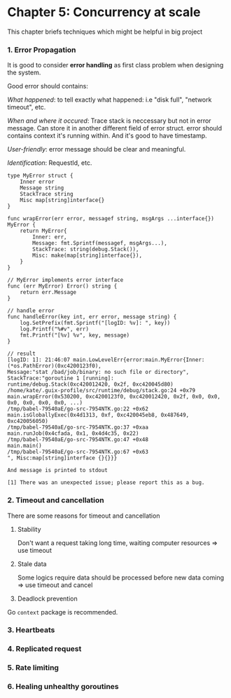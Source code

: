 # Chapter 5: Concurrency at scale 
This chapter briefs techniques which might be helpful in big project 

### 1. Error Propagation
It is good to consider **error handling** as first class problem when designing the system.

Good error should contains:

*What happened*: to tell exactly what happened: i.e "disk full", "network timeout", etc.
	
*When and where it occured*: Trace stack is neccessary but not in error message. Can store it in another different field of error struct. error should contains context it's running within. And it's good to have timestamp.
	
*User-friendly*: error message should be clear and meaningful.
	
*Identification*: RequestId, etc.

~~~
type MyError struct {
	Inner error
	Message string
	StackTrace string
	Misc map[string]interface{}
}

func wrapError(err error, messagef string, msgArgs ...interface{}) MyError {
	return MyError{
		Inner: err,
		Message: fmt.Sprintf(messagef, msgArgs...),
		StackTrace: string(debug.Stack()),
		Misc: make(map[string]interface{}),
	}
}

// MyError implements error interface
func (err MyError) Error() string { 
	return err.Message
}

// handle error
func handleError(key int, err error, message string) {
	log.SetPrefix(fmt.Sprintf("[logID: %v]: ", key))
	log.Printf("%#v", err)
	fmt.Printf("[%v] %v", key, message)
}

// result
[logID: 1]: 21:46:07 main.LowLevelErr{error:main.MyError{Inner:(*os.PathError)(0xc4200123f0),
Message:"stat /bad/job/binary: no such file or directory",
StackTrace:"goroutine 1 [running]:
runtime/debug.Stack(0xc420012420, 0x2f, 0xc420045d80)
/home/kate/.guix-profile/src/runtime/debug/stack.go:24 +0x79
main.wrapError(0x530200, 0xc4200123f0, 0xc420012420, 0x2f, 0x0, 0x0,
0x0, 0x0, 0x0, 0x0, ...)
/tmp/babel-79540aE/go-src-7954NTK.go:22 +0x62
main.isGloballyExec(0x4d1313, 0xf, 0xc420045eb8, 0x487649, 0xc420056050)
/tmp/babel-79540aE/go-src-7954NTK.go:37 +0xaa
main.runJob(0x4cfada, 0x1, 0x4d4c35, 0x22)
/tmp/babel-79540aE/go-src-7954NTK.go:47 +0x48
main.main()
/tmp/babel-79540aE/go-src-7954NTK.go:67 +0x63
", Misc:map[string]interface {}{}}}

And message is printed to stdout

[1] There was an unexpected issue; please report this as a bug.
~~~

### 2. Timeout and cancellation
There are some reasons for timeout and cancellation

1. Stability
	
	Don't want a request taking long time, waiting computer resources => use timeout
	 
2. Stale data
	
	Some logics require data should be processed before new data coming => use timeout and cancel
	
3. Deadlock prevention

Go `context` package is recommended.

### 3. Heartbeats
### 4. Replicated request
### 5. Rate limiting
### 6. Healing unhealthy goroutines


